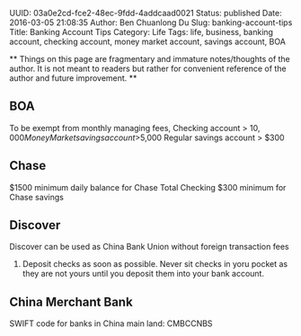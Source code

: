 UUID: 03a0e2cd-fce2-48ec-9fdd-4addcaad0021
Status: published
Date: 2016-03-05 21:08:35
Author: Ben Chuanlong Du
Slug: banking-account-tips
Title: Banking Account Tips
Category: Life
Tags: life, business, banking account, checking account, money market account, savings account, BOA

**
Things on this page are
fragmentary and immature notes/thoughts of the author.
It is not meant to readers
but rather for convenient reference of the author and future improvement.
**


## BOA

To be exempt from monthly managing fees,
Checking account > $10,000
Money Market savings account >$5,000
Regular savings account > $300

## Chase

$1500 minimum daily balance for Chase Total Checking
$300 minimum for Chase savings


## Discover

Discover can be used as China Bank Union without foreign transaction fees



1. Deposit checks as soon as possible. 
Never sit checks in yoru pocket 
as they are not yours until you deposit them into your bank account.

## China Merchant Bank
SWIFT code for banks in China main land: CMBCCNBS
